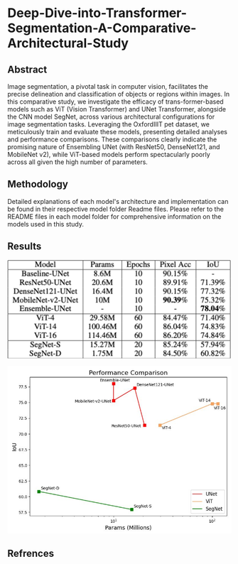# Deep-Dive-into-Transformer-Segmentation-A-Comparative-Architectural-Study

## Abstract

Image segmentation, a pivotal task in computer vision, facilitates the precise delineation and classification of objects or regions within images. In this comparative study, we investigate the efficacy of trans-former-based models such as ViT (Vision Transformer) and UNet Transformer, alongside the CNN model SegNet, across various architectural configurations for image segmentation tasks. Leveraging the OxfordIIIT pet dataset, we meticulously train and evaluate these models, presenting detailed analyses and performance comparisons. These comparisons clearly indicate the promising nature of Ensembling UNet (with ResNet50, DenseNet121, and MobileNet v2), while ViT-based models perform spectacularly poorly across all given the high number of parameters.

## Methodology

Detailed explanations of each model's architecture and implementation can be found in their respective model folder Readme files. Please refer to the README files in each model folder for comprehensive information on the models used in this study.

## Results 
 



![Res1](Images/Res1.png)







![Res2](Images/Res2.jpg)

## Refrences

